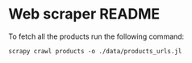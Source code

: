 # Web scraper README

To fetch all the products run the following command:
```
scrapy crawl products -o ./data/products_urls.jl
```